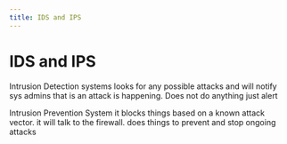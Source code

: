 ```yaml
---
title: IDS and IPS
---
```


# IDS and IPS

Intrusion Detection systems 
looks for any possible attacks and will notify sys admins that is an attack is happening.
Does not do anything just alert

Intrusion Prevention System
it blocks things based on a known attack vector. it will talk to the firewall. 
does things to prevent and stop ongoing attacks


